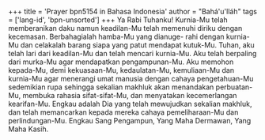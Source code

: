 +++
title = 'Prayer bpn5154 in Bahasa Indonesia'
author = "Bahá'u'lláh"
tags = ['lang-id', 'bpn-unsorted']
+++
Ya Rabi Tuhanku! Kurnia-Mu telah memberanikan daku namun keadilan-Mu telah memenuhi diriku dengan kecemasan. Berbahagialah hamba-Mu yang dianuge- rahi dengan kurnia-Mu dan celakalah barang siapa yang patut mendapat kutuk-Mu.
Tuhan, aku telah lari dari keadilan-Mu dan telah mencari kurnia-Mu. Aku telah berpaling dari murka-Mu agar mendapatkan pengampunan-Mu. Aku memohon kepada-Mu, demi kekuasaan-Mu, kedaulatan-Mu, kemuliaan-Mu dan kurnia-Mu agar menerangi umat manusia dengan cahaya pengetahuan-Mu sedemikian rupa sehingga sekalian makhluk akan menandakan perbuatan-Mu, membuka rahasia sifat-sifat-Mu, dan menyatakan kecemerlangan kearifan-Mu.
Engkau adalah Dia yang telah mewujudkan sekalian makhluk, dan telah memancarkan kepada mereka cahaya pemeliharaan-Mu dan perlindungan-Mu. Engkau Sang Pengampun, Yang Maha Dermawan, Yang Maha Kasih.

